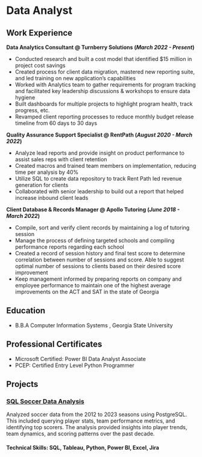 # Data Analyst

## Work Experience
**Data Analytics Consultant @ Turnberry Solutions (_March 2022 - Present_)**
- Conducted research and built a cost model that identified $15 million in project cost savings
- Created process for client data migration, mastered new reporting suite, and led training on new application’s capabilities
- Worked with Analytics team to gather requirements for program tracking and facilitated key leadership discussions & workshops to ensure data hygiene
- Built dashboards for multiple projects to highlight program health, track progress, etc.
- Revamped client reporting processes to reduce monthly budget release timeline from 60 days to 30 days

**Quality Assurance Support Specialist @ RentPath (_August 2020 - March 2022_)**
- Analyze lead reports and provide insight on product performance to assist sales reps with client retention
- Created macros and trained team members on implementation, reducing time per analysis by 40%
- Utilize SQL to create data repository to track Rent Path led revenue generation for clients
- Collaborated with senior leadership to build out a report that helped increase inbound client leads 

**Client Database & Records Manager @ Apollo Tutoring (_June 2018 - March 2022_)**
- Compile, sort and verify client records by maintaining a log of tutoring session
- Manage the process of defining targeted schools and compiling performance reports regarding each school
- Created a record of session history and final test score to determine correlation between number of sessions and score. Able to suggest optimal number of sessions to clients based on their desired score improvement
- Keep management informed by preparing reports on company and employee performance to maintain one of the highest average improvements on the ACT and SAT in the state of Georgia

## Education
- B.B.A Computer Information Systems , Georgia State University

## Professional Certificates
- Microsoft Certified: Power BI Data Analyst Associate
- PCEP: Certified Entry Level Python Programmer

## Projects
### [SQL Soccer Data Analysis](https://taimur-butt.github.io/Soccer-Analysis-SQL-Project/)

Analyzed soccer data from the 2012 to 2023 seasons using PostgreSQL. This included querying player stats, team performance metrics, and identifying top scorers. The analysis provided insights into player trends, team dynamics, and scoring patterns over the past decade.

#### Technical Skills: SQL, Tableau, Python, Power BI, Excel, Jira
